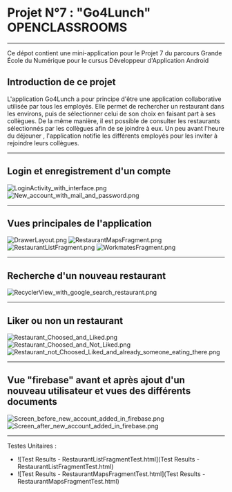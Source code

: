 # **Projet N°7 : "Go4Lunch" OPENCLASSROOMS**_________________________________________________________________________________________________________________Ce dépot contient une mini-application pour le Projet 7 du parcours Grande École du Numérique pour le cursus Développeur d'Application Android## Introduction de ce projetL'application Go4Lunch a pour principe d'être une application collaborative utilisée par tous les employés. Elle permet de rechercher un restaurant dans les environs, puis de sélectionner celui de son choix en faisant part à ses collègues. De la même manière, il est possible de consulter les restaurants sélectionnés par les collègues afin de se joindre à eux. Un peu avant l'heure du déjeuner , l'application notifie les différents employés pour les inviter à rejoindre leurs collègues._________________________________________________________________________________________________________________## Login et enregistrement d'un compte![LoginActivity_with_interface.png](LoginActivity_with_interface.png)![New_account_with_mail_and_password.png](New_account_with_mail_and_password.png)_________________________________________________________________________________________________________________## Vues principales de l'application![DrawerLayout.png](DrawerLayout.png) ![RestaurantMapsFragment.png](RestaurantMapsFragment.png)![RestaurantListFragment.png](RestaurantListFragment.png)![WorkmatesFragment.png](WorkmatesFragment.png)_________________________________________________________________________________________________________________## Recherche d'un nouveau restaurant![RecyclerView_with_google_search_restaurant.png](RecyclerView_with_google_search_restaurant.png)_________________________________________________________________________________________________________________## Liker ou non un restaurant![Restaurant_Choosed_and_Liked.png](Restaurant_Choosed_and_Liked.png)![Restaurant_Choosed_and_Not_Liked.png](Restaurant_Choosed_and_Not_Liked.png)![Restaurant_not_Choosed_Liked_and_already_someone_eating_there.png](Restaurant_not_Choosed_Liked_and_already_someone_eating_there.png)_________________________________________________________________________________________________________________## Vue "firebase" avant et après ajout d'un nouveau utilisateur et vues des différents documents![Screen_before_new_account_added_in_firebase.png](Screen_before_new_account_added_in_firebase.png)![Screen_after_new_account_added_in_firebase.png](Screen_after_new_account_added_in_firebase.png)_________________________________________________________________________________________________________________Testes Unitaires :- ![Test Results - RestaurantListFragmentTest.html](Test Results - RestaurantListFragmentTest.html)- ![Test Results - RestaurantMapsFragmentTest.html](Test Results - RestaurantMapsFragmentTest.html)
